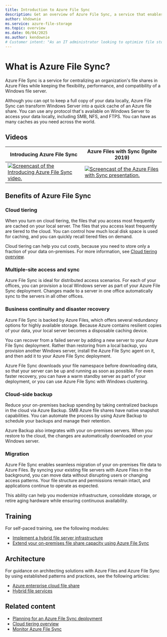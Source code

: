 ```yaml
---
title: Introduction to Azure File Sync
description: Get an overview of Azure File Sync, a service that enables you to create and use network file shares in the cloud by using the industry-standard SMB protocol.
author: khdownie
ms.service: azure-file-storage
ms.topic: overview
ms.date: 06/04/2025
ms.author: kendownie
# Customer intent: "As an IT administrator looking to optimize file storage, I want to implement Azure File Sync so that I can centralize my file shares in the cloud while maintaining quick local access and ensuring data resilience across multiple sites."
---
```


# What is Azure File Sync?

Azure File Sync is a service for centralizing an organization's file shares in Azure Files while keeping the flexibility, performance, and compatibility of a Windows file server.

Although you can opt to keep a full copy of your data locally, Azure File Sync can transform Windows Server into a quick cache of an Azure file share. You can use any protocol that's available on Windows Server to access your data locally, including SMB, NFS, and FTPS. You can have as many caches as you need across the world.

## Videos

| Introducing Azure File Sync | Azure Files with Sync (Ignite 2019)  |
|-|-|
| [![Screencast of the Introducing Azure File Sync video.](../files/media/storage-files-introduction/azure-file-sync-video-snapshot.png)](https://www.youtube.com/watch?v=Zm2w8-TRn-o) | [![Screencast of the Azure Files with Sync presentation.](../files/media/storage-files-introduction/ignite-2018-video.png)](https://www.youtube.com/embed/6E2p28XwovU) |

## Benefits of Azure File Sync

### Cloud tiering

When you turn on cloud tiering, the files that you access most frequently are cached on your local server. The files that you access least frequently are tiered to the cloud. You can control how much local disk space is used for caching, and you can quickly recall tiered files on demand.

Cloud tiering can help you cut costs, because you need to store only a fraction of your data on-premises. For more information, see [Cloud tiering overview](file-sync-cloud-tiering-overview.md).

### Multiple-site access and sync

Azure File Sync is ideal for distributed access scenarios. For each of your offices, you can provision a local Windows server as part of your Azure File Sync deployment. Changes made to a server in one office automatically sync to the servers in all other offices.

### Business continuity and disaster recovery

Azure File Sync is backed by Azure Files, which offers several redundancy options for highly available storage. Because Azure contains resilient copies of your data, your local server becomes a disposable caching device.

You can recover from a failed server by adding a new server to your Azure File Sync deployment. Rather than restoring from a local backup, you provision another Windows server, install the Azure File Sync agent on it, and then add it to your Azure File Sync deployment.

Azure File Sync downloads your file namespace before downloading data, so that your server can be up and running as soon as possible. For even faster recovery, you can have a warm standby server as part of your deployment, or you can use Azure File Sync with Windows clustering.

### Cloud-side backup

Reduce your on-premises backup spending by taking centralized backups in the cloud via Azure Backup. SMB Azure file shares have native snapshot capabilities. You can automate the process by using Azure Backup to schedule your backups and manage their retention.

Azure Backup also integrates with your on-premises servers. When you restore to the cloud, the changes are automatically downloaded on your Windows server.

### Migration

Azure File Sync enables seamless migration of your on-premises file data to Azure Files. By syncing your existing file servers with Azure Files in the background, you can move data without disrupting users or changing access patterns. Your file structure and permissions remain intact, and applications continue to operate as expected.

This ability can help you modernize infrastructure, consolidate storage, or retire aging hardware while ensuring continuous availability.

## Training

For self-paced training, see the following modules:

- [Implement a hybrid file server infrastructure](/training/modules/implement-hybrid-file-server-infrastructure/)
- [Extend your on-premises file share capacity using Azure File Sync](/training/modules/extend-share-capacity-with-azure-file-sync/)

## Architecture

For guidance on architecting solutions with Azure Files and Azure File Sync by using established patterns and practices, see the following articles:

- [Azure enterprise cloud file share](/azure/architecture/hybrid/azure-files-private)
- [Hybrid file services](/azure/architecture/hybrid/hybrid-file-services)

## Related content

- [Planning for an Azure File Sync deployment](file-sync-planning.md)
- [Cloud tiering overview](file-sync-cloud-tiering-overview.md)
- [Monitor Azure File Sync](file-sync-monitoring.md)

